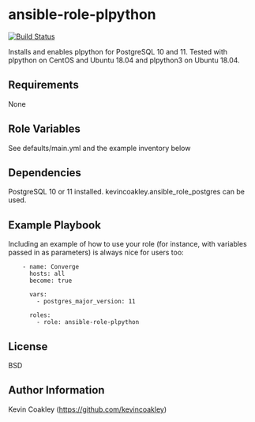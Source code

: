 ansible-role-plpython
=====================
[![Build Status](https://travis-ci.org/kevincoakley/ansible-role-plpython.svg?branch=master)](https://travis-ci.org/kevincoakley/ansible-role-plpython)

Installs and enables plpython for PostgreSQL 10 and 11. Tested with plpython on CentOS and Ubuntu 18.04 and plpython3 on Ubuntu 18.04. 

Requirements
------------

None

Role Variables
--------------

See defaults/main.yml and the example inventory below

Dependencies
------------

PostgreSQL 10 or 11 installed. kevincoakley.ansible_role_postgres can be used.

Example Playbook
----------------

Including an example of how to use your role (for instance, with variables passed in as parameters) is always nice for users too:

        - name: Converge
          hosts: all
          become: true
        
          vars:
            - postgres_major_version: 11
        
          roles:
            - role: ansible-role-plpython

License
-------

BSD

Author Information
------------------

Kevin Coakley (https://github.com/kevincoakley)